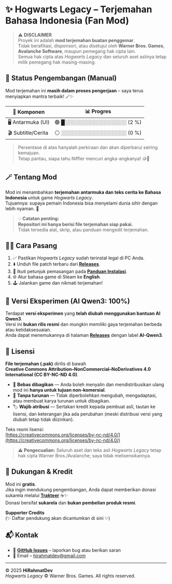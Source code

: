 # ✨ Hogwarts Legacy – Terjemahan Bahasa Indonesia (Fan Mod)

> ⚠️ **DISCLAIMER**  
> Proyek ini adalah **mod terjemahan buatan penggemar**.  
> Tidak berafiliasi, disponsori, atau disetujui oleh **Warner Bros. Games**, **Avalanche Software**, maupun pemegang hak cipta lain.  
> Semua hak cipta atas _Hogwarts Legacy_ dan seluruh aset aslinya tetap milik pemegang hak masing-masing.

## 🚧 Status Pengembangan (Manual)

Mod terjemahan ini **masih dalam proses pengerjaan** – saya terus menyiapkan mantra terbaik! 🪄✨

| 🧩 Komponen        | 📊 Progres                  |
| ------------------ | --------------------------- |
| 🖥️ Antarmuka (UI)  | 🟢 █░░░░░░░░░░░░░░░░░ (2 %) |
| 🎬 Subtitle/Cerita | ⚪ ░░░░░░░░░░░░░░░░░░ (0 %) |

> Persentase di atas hanyalah perkiraan dan akan diperbarui seiring kemajuan.  
> Tetap pantau, siapa tahu Niffler mencuri angka-angkanya! 🪙🦝

## 🪄 Tentang Mod

Mod ini menambahkan **terjemahan antarmuka dan teks cerita ke Bahasa Indonesia** untuk game _Hogwarts Legacy_.  
Tujuannya: supaya pemain Indonesia bisa menyelami dunia sihir dengan lebih nyaman. 🌟

> 💡 **Catatan penting:**  
> **Repositori ini hanya berisi file terjemahan siap pakai.**  
> Tidak tersedia alat, skrip, atau panduan mengedit terjemahan.

## 🧙‍♂️ Cara Pasang

1. ✅ Pastikan _Hogwarts Legacy_ sudah terinstal legal di PC Anda.
2. ⬇️ Unduh file patch terbaru dari [**Releases**](https://github.com/HiRahmatDev/hogwarts-legacy-bahasa-indonesia/releases).
3. 📜 Ikuti petunjuk pemasangan pada [**Panduan Instalasi**](./docs/INSTALL.md).
4. 🌐 Atur bahasa game di Steam ke **English**.
5. 🕹️ Jalankan game dan nikmati terjemahan!

## 🤖 Versi Eksperimen (AI Qwen3: 100%)

Terdapat **versi eksperimen** yang **telah diubah menggunakan bantuan AI Qwen3**.  
Versi ini **bukan rilis resmi** dan mungkin memiliki gaya terjemahan berbeda atau ketidaksesuaian.  
Anda dapat menemukannya di halaman [**Releases**](https://github.com/HiRahmatDev/hogwarts-legacy-bahasa-indonesia/releases) dengan label **AI-Qwen3**.

## 📜 Lisensi

**File terjemahan (.pak)** dirilis di bawah  
**Creative Commons Attribution–NonCommercial–NoDerivatives 4.0 International (CC BY-NC-ND 4.0)**.

- 🔁 **Bebas dibagikan** — Anda boleh menyalin dan mendistribusikan ulang mod ini **hanya untuk tujuan non-komersial**.
- 🚫 **Tanpa turunan** — Tidak diperbolehkan mengubah, mengadaptasi, atau membuat karya turunan untuk dibagikan.
- 🏷️ **Wajib atribusi** — Sertakan kredit kepada pembuat asli, tautan ke lisensi, dan keterangan jika ada perubahan (meski distribusi versi yang diubah tetap tidak diizinkan).

Teks resmi lisensi:  
[https://creativecommons.org/licenses/by-nc-nd/4.0/](https://creativecommons.org/licenses/by-nc-nd/4.0/)

> ⚠️ **Pengecualian:** Seluruh aset dan teks asli _Hogwarts Legacy_ tetap hak cipta Warner Bros./Avalanche; saya tidak melisensikannya.

## 💖 Dukungan & Kredit

Mod ini **gratis**.  
Jika ingin mendukung pengembangan, Anda dapat memberikan donasi sukarela melalui **[Trakteer](https://teer.id/hirahmat.dev)** ☕✨  
Donasi bersifat **sukarela** dan **bukan pembelian produk resmi**.

**Supporter Credits**  
(✨ Daftar pendukung akan dicantumkan di sini ✨)

## 📬 Kontak

- 🐞 [**GitHub Issues**](https://github.com/HiRahmatDev/hogwarts-legacy-bahasa-indonesia/issues/new?template=translation_feedback.md) – laporkan bug atau berikan saran
- 📧 Email – <hirahmatdev@gmail.com>

---

© 2025 **HiRahmatDev**  
_Hogwarts Legacy_ © Warner Bros. Games. All rights reserved.
